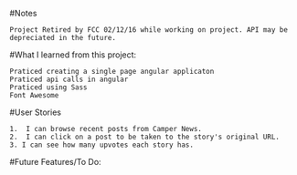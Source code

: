 #Notes
```
Project Retired by FCC 02/12/16 while working on project. API may be depreciated in the future.

```
 
#What I learned from this project:
 ```
 Praticed creating a single page angular applicaton
 Praticed api calls in angular 
 Praticed using Sass
 Font Awesome
```
#User Stories
```
1.  I can browse recent posts from Camper News.
2.  I can click on a post to be taken to the story's original URL. 
3. I can see how many upvotes each story has.

```

#Future Features/To Do: 
  ```

  ```

